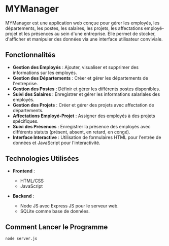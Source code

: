 # MYManager

MYManager est une application web conçue pour gérer les employés, les départements, les postes, les salaires, les projets, les affectations employé-projet et les présences au sein d'une entreprise. Elle permet de stocker, d'afficher et manipuler des données via une interface utilisateur conviviale.

## Fonctionnalités

- **Gestion des Employés** : Ajouter, visualiser et supprimer des informations sur les employés.
- **Gestion des Départements** : Créer et gérer les départements de l'entreprise.
- **Gestion des Postes** : Définir et gérer les différents postes disponibles.
- **Suivi des Salaires** : Enregistrer et gérer les informations salariales des employés.
- **Gestion des Projets** : Créer et gérer des projets avec affectation de départements.
- **Affectations Employé-Projet** : Assigner des employés à des projets spécifiques.
- **Suivi des Présences** : Enregistrer la présence des employés avec différents statuts (présent, absent, en retard, en congé).
- **Interface Interactive** : Utilisation de formulaires HTML pour l'entrée de données et JavaScript pour l'interactivité.

## Technologies Utilisées

- **Frontend** :
  - HTML/CSS
  - JavaScript

- **Backend** :
  - Node JS avec Express JS pour le serveur web.
  - SQLite comme base de données.

## Comment Lancer le Programme

```node server.js```